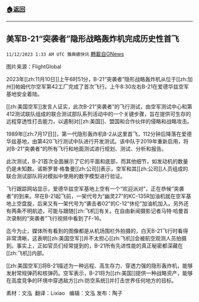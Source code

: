 ###  [:house:返回](README.md)
---


## 美军B-21“突袭者”隐形战略轰炸机完成历史性首飞
`11/12/2023 1:33 AM UTC 雅典娜快讯` [轉載自GNews](https://gnews.org/articles/1963726)

图片来源：FlightGlobal 

2023年[[zh:11月10日]]上午6时51分，B-21“突袭者”隐形战略轰炸机从位于[[zh:加州]]帕姆代尔空军第42工厂完成了首次飞行。上午8:30左右B-21在爱德华兹空军基地安全着陆。

[[zh:美国空军]]发言人证实，此次B-21“突袭者”的飞行测试，由空军测试中心和第412测试联队组成的联合测试部队系列活动中的一个关键步骤，旨在提供可生存的远程穿透性打击能力，以遏制对[[zh:美国]]、盟国和合作伙伴的侵略和战略攻击。

1989年[[zh:7月17日]]，第一代隐形轰炸机B-2从这里首飞，112分钟后降落在爱德华兹基地，由第420飞行测试中队进行开发测试。该中队于2019年重新启用，将对B-21“突袭者“的所有飞行和地面测试进行规划、测试、分析和报告。

此次测试，B-21首次全面展示了它的平面和底部，而其他细节，如发动机的数量仍是未知数。诺斯罗普·格鲁曼[[zh:公司]]表示，空军和其[[zh:公司]]人员组成的联合测试部队将对模拟中使用的数字模型进行验证。

飞行跟踪网站显示，爱德华兹空军基地上空有一个“欢迎派对”，正在恭候“突袭者”的到来。早在B-21起飞前，一架代号为“幽灵27”的KC-135R加油机就在空军基地上空盘旋，后来又有一架代号为“袭击者02”的C-12“休伦”加油机加入。另外还有两条不明航迹，可能与跟随[[zh:飞机]]有关。在自由新闻摄影记者马特·哈曼首次录制的“突袭者”飞行视频中看到了F-16。

迄今为止，媒体所有看到的图像都是从机场围栏外拍摄的，白天B-21飞行时看得非常清晰，这表明[[zh:美国空军]]并不太担心[[zh:飞机]]会被航空观测人员拍摄到。事实上，正如官员们经常提到的，B-21所有先进性能的真正秘密都深藏在[[zh:飞机]]内部。

[[zh:美国空军]]将B-21描述为一种远程、高生存力、穿透力强的隐形轰炸机，能够发射常规弹药和核弹药。空军表示，B-21将为[[zh:美国]]提供一种战略资产，能够在高度竞争的环境中穿透敌方[[zh:防空系统]]并打击世界任何地方的目标。

素材：文泓   翻译：Lixiao   编辑：文泓  发布：陶子

